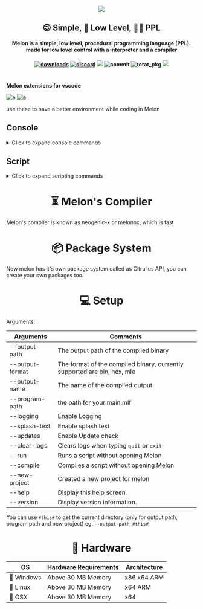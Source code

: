 <p align="center">
  <img
    src="https://user-images.githubusercontent.com/69463173/189360260-98ad7317-ea47-45d9-b547-f527678dcfd4.png"
  >
  <h2 align="center">😉 Simple, 💾 Low Level, 👨‍💻 PPL</h2>
  <h4 align="center">Melon is a simple, low level, procedural programming language (PPL). made for low level control with a interpreter and a compiler<h4>
</p>
  
<p align="center">
  <a href="https://github.com/pradosh-arduino/Melon-Language/releases"><img src="https://img.shields.io/github/downloads/pradosh-arduino/Melon-Language/total?style=flat-square" alt="downloads"></a>
<a href="https://discord.gg/G2zKcAYrxS"><img src="https://img.shields.io/discord/902455221039530004?style=flat-square" alt="discord"></a>
<img src="https://betteruptime.com/status-badges/v1/monitor/ha7i.svg">
<img src="https://img.shields.io/github/last-commit/pradosh-arduino/Melon-Language?style=flat-square" alt="commit">
<img src="https://img.shields.io/github/directory-file-count/pradosh-arduino/Citrullus-Packages?color=%23e85634&label=Citrullus%20Packages&style=flat-square" alt="totat_pkg">
<a href="https://www.reddit.com/r/Melon_Language"><img src="https://img.shields.io/badge/Reddit-r%2FMelon__Language-red?style=flat-square&logo=reddit"></a>
  
#
  
**Melon extensions for vscode**
  
[![e](https://img.shields.io/visual-studio-marketplace/v/Pradosh-S.melon-language?color=green&label=Melon%20Language&style=flat-square&logo=visual-studio-code&logoColor=blue)](https://marketplace.visualstudio.com/items?itemName=Pradosh-S.melon-language)
[![e](https://img.shields.io/visual-studio-marketplace/v/Pradosh-S.melon-code-snippets?color=green&label=Melon%20Code%20Snippets&logo=visual-studio-code&logoColor=blue&style=flat-square)](https://marketplace.visualstudio.com/items?itemName=Pradosh-S.melon-code-snippets)
  
use these to have a better environment while coding in Melon
  
## Console
<details>
  <summary>Click to expand console commands</summary>

|     Commands    |                                                    Info                                                    |           Syntax           |
|-----------------|------------------------------------------------------------------------------------------------------------|----------------------------|
| >               |  move the cursor right by 1                                                                                |  >                         |
| <               |    move the cursor left by 1                                                                               |  <                         |
| +               |  add the Address that is selected in cursor                                                                |  +                         |
| -               |    subtract the Address that is selected in cursor                                                         | -                          |
| ;               |    print the Array in the screen                                                                           | ;                          |
| compile         |   compile the arrays/addresses into a executable file                                                      | compile                    |
| compile-script  |   compile the melon language file to melon language executable                                             | compile-script |
| clear           |   clears the screen                                                                                        | clear                      |
| reset           |   resets all address                                                                                       | reset                      |
| run             |   runs the script                                                                                          | run                        |
| cta             |   prints the addresses in text format                                                                      | cta                        |
| write           |   writes a custom value into address                                                                       |  write \n <value>          |
| copy            |   copy the address to the cursor position                                                                  |  copy \n <value>           |
| if              |   (UNFINISHED) check if the address is <your_value> or not                                                 |                            |
| calc            |   do math                                                                                                  |  calc \n <value>           |
| var             |   save a variable                                                                                          |  var \n <var_name>|
| change-var      |   change variable value                                                                                    |  change-var \n <var_name>|
| delete-var      |   Remove a variable                                                                                        |  delete-var \n <val_name>  |
| delete-all-vars |  Remove All variables                                                                                      |  delete-all-vars           |
| lock-var        |  lock a variable                                                                                           | lock-var \n <name_>           |
| importl         |  Import build in libraries                                                                                 |  importl \n <library_name> |
| load-pkg        |  loads a package                                                                                           |  load-pkg \n <name_>        |
| gen-pkg         |  generates a package with main.mlf                                                                         |  gen-pkg                   |
| fetch-pkg       |  downloads a pkg from [Citrullus Server](https://cdn.jsdelivr.net/gh/pradosh-arduino/Citrullus-Packages/)  |  fetch-pkg \n <name_>       |
|  time           |  shows time it even has like `time.month` to show current month or `time.day` or `time.week` etc           |  time                      |
| quit/exit       |   closes melon                                                                                             |  quit (OR) exit            |
 
### Graphics
 | Commands | Info | Syntax |
 |----------|------|----|
 | println | prints a text then goes to a new line | `println \n "<text>"`
 | printf | prints a text | `printf \n "<text>"`
 | colour | changes console colour | `colour \n <fg>,<bg>`
 | set-cursor-pos | sets cursor pos | `set-cursor-pos \n <x>,<y>`
  
</details>
 
## Script
  <details>
    <summary>Click to expand scripting commands</summary>
    
| Commands | Info | Syntax|
|----------|------|--|
|function| creates a new function | function <name> \n end for calling: <name>~()|
|> | move the cursor right by 1 |>|
|< |   move the cursor left by 1 |<
|+ | add the Address that is selected in cursor |+
|- |   subtract the Address that is selected in cursor |-
|; |   print the Array in the screen |;
|clear |  clears the screen |clear
|reset |  resets all address |reset
|write |  writes a custom value into address |
|jump |  jumps to a line number |
|copy |  copy the address to a specific place |
|if |  check if the address is <your_value> or not |
|calc |  do math |
|write-var |  write a saved variable to a address that is selected by cursor position |
|convert| text to address array |
| goto | goto start to loop infinitly or goto end to end the script much like return in C# |
| sleep | A thread based timer (Milliseconds) |
| importf | Import other .mlf to your main.mlf |
| importl | imports any built-in library |
|for| for loops | for i=1; i-10; i=+1 \n fo-end |
|quit |  quit the console with a error code|

### Graphics
 | Commands | Info |
 |----------|------|
 | println | prints a text then goes to a new line |
 | printf | prints a text |
 
</details>
<h1 align="center">⏳ <strong>Melon's Compiler</strong></h1>
  Melon's compiler is known as neogenic-x or melonnx, which is fast
  
<h1 align="center">📦 <strong>Package System</strong></h1>
  Now melon has it's own package system called as Citrullus API, you can create your own packages too.

<h1 align="center">💻 <strong>Setup</strong></h1>
    
Arguments:
  
|    Arguments    |                                 Comments                                 |
|-----------------|--------------------------------------------------------------------------|
| --output-path   |   The output path of the compiled binary                                 |
| --output-format | The format of the compiled binary, currently supported are bin, hex, mle |
| --output-name   |   The name of the compiled output                                        |
| --program-path  |  the path for your main.mlf                                              |
| --logging       |    Enable Logging                                                        |
| --splash-text   |    Enable splash text                                                    |
| --updates       |    Enable Update check                                                   |
| --clear-logs    |    Clears logs when typing `quit` or `exit`                              |
| --run           |    Runs a script without opening Melon                                   |
| --compile       |    Compiles a script without opening Melon                               |
| --new-project   |    Created a new project for melon                                       |
| --help          |    Display this help screen.                                             |
| --version       |    Display version information.                                          |
  
  You can use `#this#` to get the current directory (only for output path, program path and new project) eg. `--output-path #this#`
  
  <h1 align="center">💽 <strong>Hardware</strong></h1>
  
|   OS    |    Hardware Requirements    | Architecture |
|---------|--------------------|--------------|
| 🚪 Windows | Above 30 MB Memory | x86 x64 ARM  |
| 🐧 Linux   | Above 30 MB Memory |     x64 ARM  |
| 🍎 OSX     | Above 30 MB Memory |     x64      |
